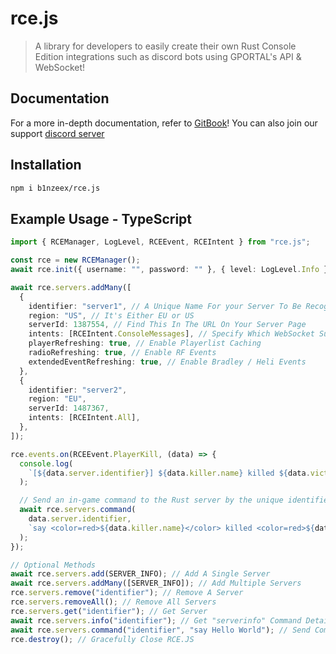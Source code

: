 # rce.js

> A library for developers to easily create their own Rust Console Edition integrations such as discord bots using GPORTAL's API & WebSocket!

## Documentation

For a more in-depth documentation, refer to [GitBook](https://rcejs.gitbook.io/rcejs)! You can also join our support [discord server](https://discord.gg/npYygkeXSa)

## Installation

```bash
npm i b1nzeex/rce.js
```

## Example Usage - TypeScript

```typescript
import { RCEManager, LogLevel, RCEEvent, RCEIntent } from "rce.js";

const rce = new RCEManager();
await rce.init({ username: "", password: "" }, { level: LogLevel.Info });

await rce.servers.addMany([
  {
    identifier: "server1", // A Unique Name For your Server To Be Recognised By
    region: "US", // It's Either EU or US
    serverId: 1387554, // Find This In The URL On Your Server Page
    intents: [RCEIntent.ConsoleMessages], // Specify Which WebSocket Subscriptions To Use
    playerRefreshing: true, // Enable Playerlist Caching
    radioRefreshing: true, // Enable RF Events
    extendedEventRefreshing: true, // Enable Bradley / Heli Events
  },
  {
    identifier: "server2",
    region: "EU",
    serverId: 1487367,
    intents: [RCEIntent.All],
  },
]);

rce.events.on(RCEEvent.PlayerKill, (data) => {
  console.log(
    `[${data.server.identifier}] ${data.killer.name} killed ${data.victim.name}`
  );

  // Send an in-game command to the Rust server by the unique identifier (kill-feed!)
  await rce.servers.command(
    data.server.identifier,
    `say <color=red>${data.killer.name}</color> killed <color=red>${data.victim.name}</color>`
  );
});

// Optional Methods
await rce.servers.add(SERVER_INFO); // Add A Single Server
await rce.servers.addMany([SERVER_INFO]); // Add Multiple Servers
rce.servers.remove("identifier"); // Remove A Server
rce.servers.removeAll(); // Remove All Servers
rce.servers.get("identifier"); // Get Server
await rce.servers.info("identifier"); // Get "serverinfo" Command Details
await rce.servers.command("identifier", "say Hello World"); // Send Command
rce.destroy(); // Gracefully Close RCE.JS
```
